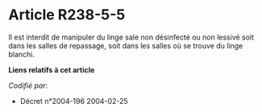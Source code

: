# Article R238-5-5

Il est interdit de manipuler du linge sale non désinfecté ou non lessivé soit dans les salles de repassage, soit dans les
salles où se trouve du linge blanchi.

**Liens relatifs à cet article**

_Codifié par_:

  - Décret n°2004-196 2004-02-25
